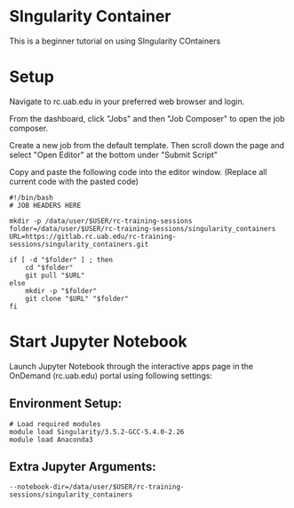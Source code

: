 # SIngularity Container

This is a beginner tutorial on using SIngularity COntainers

# Setup

Navigate to rc.uab.edu in your preferred web browser and login. 

From the dashboard, click "Jobs" and then "Job Composer" to open the job composer.

Create a new job from the default template. Then scroll down the page and select "Open Editor" at the bottom under "Submit Script"

Copy and paste the following code into the editor window. (Replace all current code with the pasted code)
```
#!/bin/bash
# JOB HEADERS HERE

mkdir -p /data/user/$USER/rc-training-sessions
folder=/data/user/$USER/rc-training-sessions/singularity_containers
URL=https://gitlab.rc.uab.edu/rc-training-sessions/singularity_containers.git

if [ -d "$folder" ] ; then
    cd "$folder"
    git pull "$URL"
else 
    mkdir -p "$folder"
    git clone "$URL" "$folder"
fi

```

# Start Jupyter Notebook 
Launch Jupyter Notebook through the interactive apps page in the OnDemand (rc.uab.edu) portal using following settings:

## Environment Setup:
```
# Load required modules
module load Singularity/3.5.2-GCC-5.4.0-2.26
module load Anaconda3
```

## Extra Jupyter Arguments:
```
--notebook-dir=/data/user/$USER/rc-training-sessions/singularity_containers
```
